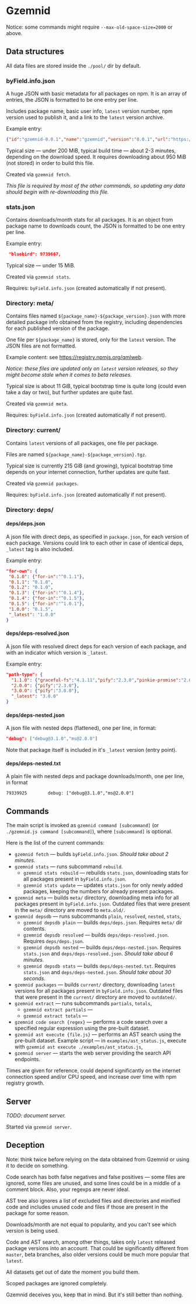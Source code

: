 # Gzemnid

Notice: some commands might require `--max-old-space-size=2000` or above.

## Data structures

All data files are stored inside the `./pool/` dir by default.

### byField.info.json

A huge JSON with basic metadata for all packages on npm. It is an array of entries, the JSON is formatted to be one entry per line.

Includes package name, basic user info, `latest` version number, npm version used to publish it, and a link to the `latest` version archive.

Example entry:
```json
{"id":"gzemnid-0.0.1","name":"gzemnid","version":"0.0.1","url":"https://github.com/ChALkeR/Gzemnid/issues","user":{"name":"chalker","email":"chalkerx@gmail.com"},"npm":"3.9.2","node":"6.2.0","tar":"http://registry.npmjs.org/gzemnid/-/gzemnid-0.0.1.tgz"},
```

Typical size — under 200 MiB, typical build time — about 2-3 minutes, depending on the download speed.
It requires downloading about 950 MiB (not stored) in order to build this file.

Created via `gzemnid fetch`.

_This file is required by most of the other commands, so updating any data should begin with re-downloading this file._

### stats.json

Contains downloads/month stats for all packages. It is an object from package name to downloads count, the JSON is formatted to be one entry per line.

Example entry:
```json
 "bluebird": 9739667,
```

Typical size — under 15 MiB.

Created via `gzemnid stats`.

Requires: `byField.info.json` (created automatically if not present).

### Directory: meta/

Contains files named `${package_name}-${package_version}.json` with more detailed package info obtained from the registry, including dependencies for each published version of the package.

One file per `${package_name}` is stored, only for the `latest` version. The JSON files are not formatted.

Example content: see <https://registry.npmjs.org/qmlweb>.

_Notice: these files are updated only on `latest` version releases, so they might become stale when it comes to beta releases._

Typical size is about 11 GiB, typical bootstrap time is quite long (could even take a day or two), but further updates are quite fast.

Created via `gzemnid meta`.

Requires: `byField.info.json` (created automatically if not present).

### Directory: current/

Contains `latest` versions of all packages, one file per package.

Files are named `${package_name}-${package_version}.tgz`.

Typical size is currently 215 GiB (and growing), typical bootstrap time depends on your internet connection, further updates are quite fast.

Created via `gzemnid packages`.

Requires: `byField.info.json` (created automatically if not present).

### Directory: deps/

#### deps/deps.json

A json file with direct deps, as specified in `package.json`, for each version
of each package. Versions could link to each other in case of identical deps,
`_latest` tag is also included.

Example entry:
```json
"for-own": {
 "0.1.0": {"for-in":"^0.1.1"},
 "0.1.1": "0.1.0",
 "0.1.2": "0.1.0",
 "0.1.3": {"for-in":"^0.1.4"},
 "0.1.4": {"for-in":"^0.1.5"},
 "0.1.5": {"for-in":"^1.0.1"},
 "1.0.0": "0.1.5",
 "_latest": "1.0.0"
}
```

#### deps/deps-resolved.json

A json file with resolved direct deps for each version of each package, and with
an indicator which version is `_latest`.

Example entry:
```json
"path-type": {
  "1.1.0": {"graceful-fs":"4.1.11","pify":"2.3.0","pinkie-promise":"2.0.1"},
  "2.0.0": {"pify":"2.3.0"},
  "3.0.0": {"pify":"3.0.0"},
  "_latest": "3.0.0"
}
```

#### deps/deps-nested.json

A json file with nested deps (flattened), one per line, in format:

```json
"debug": ["debug@3.1.0","ms@2.0.0"]
```

Note that package itself is included in it's `_latest` version (entry point).

#### deps/deps-nested.txt

A plain file with nested deps and package downloads/month, one per line, in format

```
79339925        debug: ["debug@3.1.0","ms@2.0.0"]
```

## Commands

The main script is invoked as `gzemnid command [subcommand]` (or `./gzemnid.js command [subcommand]`),
where `[subcommand]` is optional.

Here is the list of the current commands:
  * `gzemnid fetch` — builds `byField.info.json`.
    _Should take about 2 minutes._
  * `gzemnid stats` — runs subcommand `rebuild`.
    * `gzemnid stats rebuild` — rebuilds `stats.json`, downloading stats for all packages present in `byField.info.json`.
    * `gzemnid stats update` — updates `stats.json` for only newly added packages, keeping the numbers for already present packages.
  * `gzemnid meta` — builds `meta/` directory, downloading meta info for all packages present in `byField.info.json`. Outdated files that were present in the `meta/` directory are moved to `meta.old/`.
  * `gzemnid depsdb` — runs subcommands `plain`, `resolved`, `nested`, `stats`,
    * `gzemnid depsdb plain` — builds `deps/deps.json`. Requires `meta/` dir contents.
    * `gzemnid depsdb resolved` — builds `deps/deps-resolved.json`. Requires `deps/deps.json`.
    * `gzemnid depsdb nested` — builds `deps/deps-nested.json`.
      Requires `stats.json` and `deps/deps-resolved.json`.
      _Should take about 6 minutes._
    * `gzemnid depsdb stats` — builds `deps/deps-nested.txt`.
      Requires `stats.json` and `deps/deps-nested.json`.
      _Should take about 30 seconds._
  * `gzemnid packages` — builds `current/` directory, downloading `latest` versions for all packages present in `byField.info.json`. Outdated files that were present in the `current/` directory are moved to `outdated/`.
  * `gzemnid extract` — runs subcommands `partials`, `totals`,
    * `gzemnid extract partials` —
    * `gzemnid extract totals` —
  * `gzemnid code search {regex}` — performs a code search over a specified regular expression using the pre-built dataset.
  * `gzemnid ast execute {file.js}` — performs an AST search using the pre-built dataset. Example script — in `examples/ast_status.js`, execute with `gzemnid ast execute ./examples/ast_status.js`,
  * `gzemnid server` — starts the web server providing the search API endpoints.

Times are given for reference, could depend significantly on the internet connection speed and/or
CPU speed, and increase over time with npm registry growth.

## Server

_TODO: document server._

Started via `gzemnid server`.

## Deception

Note: think twice before relying on the data obtained from Gzemnid or using it to decide on something.

Code search has both false negatives and false positives — some files are ignored, some files are unused, and some lines could be in a middle of a comment block. Also, your regexps are never ideal.

AST tree also ignores a list of excluded files and directories and minified code and includes unused code and files if those are present in the package for some reason.

Downloads/month are not equal to popularity, and you can't see which version is being used.

Code and AST search, among other things, takes only `latest` released package versions into an account. That could be significantly different from `master`, beta branches, also older versions could be much more popular that `latest`.

All datasets get out of date the moment you build them.

Scoped packages are ignored completely.

Gzemnid deceives you, keep that in mind.
But it's still better than nothing.
